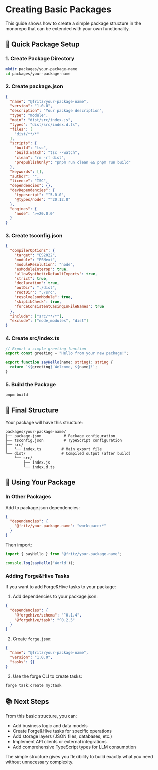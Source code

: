 # Creating Basic Packages

This guide shows how to create a simple package structure in the monorepo that can be extended with your own functionality.

## 🚀 Quick Package Setup

### 1. Create Package Directory

```bash
mkdir packages/your-package-name
cd packages/your-package-name
```

### 2. Create package.json

```json
{
  "name": "@fritz/your-package-name",
  "version": "1.0.0",
  "description": "Your package description",
  "type": "module",
  "main": "dist/src/index.js",
  "types": "dist/src/index.d.ts",
  "files": [
    "dist/**/*"
  ],
  "scripts": {
    "build": "tsc",
    "build:watch": "tsc --watch",
    "clean": "rm -rf dist",
    "prepublishOnly": "pnpm run clean && pnpm run build"
  },
  "keywords": [],
  "author": "",
  "license": "ISC",
  "dependencies": {},
  "devDependencies": {
    "typescript": "^5.0.0",
    "@types/node": "^20.12.0"
  },
  "engines": {
    "node": ">=20.0.0"
  }
}
```

### 3. Create tsconfig.json

```json
{
  "compilerOptions": {
    "target": "ES2022",
    "module": "ESNext",
    "moduleResolution": "node",
    "esModuleInterop": true,
    "allowSyntheticDefaultImports": true,
    "strict": true,
    "declaration": true,
    "outDir": "./dist",
    "rootDir": "./src",
    "resolveJsonModule": true,
    "skipLibCheck": true,
    "forceConsistentCasingInFileNames": true
  },
  "include": ["src/**/*"],
  "exclude": ["node_modules", "dist"]
}
```

### 4. Create src/index.ts

```typescript
// Export a simple greeting function
export const greeting = "Hello from your new package!";

export function sayHello(name: string): string {
  return `${greeting} Welcome, ${name}!`;
}
```

### 5. Build the Package

```bash
pnpm build
```

## 📁 Final Structure

Your package will have this structure:

```
packages/your-package-name/
├── package.json          # Package configuration
├── tsconfig.json         # TypeScript configuration  
├── src/
│   └── index.ts         # Main export file
└── dist/                # Compiled output (after build)
    └── src/
        ├── index.js
        └── index.d.ts
```

## 🔧 Using Your Package

### In Other Packages

Add to package.json dependencies:
```json
{
  "dependencies": {
    "@fritz/your-package-name": "workspace:*"
  }
}
```

Then import:
```typescript
import { sayHello } from '@fritz/your-package-name';

console.log(sayHello('World'));
```

### Adding Forge&Hive Tasks

If you want to add Forge&Hive tasks to your package:

1. Add dependencies to your package.json:
```json
{
  "dependencies": {
    "@forgehive/schema": "^0.1.4",
    "@forgehive/task": "^0.2.5"
  }
}
```

2. Create `forge.json`:
```json
{
  "name": "@fritz/your-package-name",
  "version": "1.0.0",
  "tasks": {}
}
```

3. Use the forge CLI to create tasks:
```bash
forge task:create my:task
```

## 📚 Next Steps

From this basic structure, you can:

- Add business logic and data models
- Create Forge&Hive tasks for specific operations  
- Add storage layers (JSON files, databases, etc.)
- Implement API clients or external integrations
- Add comprehensive TypeScript types for LLM consumption

The simple structure gives you flexibility to build exactly what you need without unnecessary complexity.